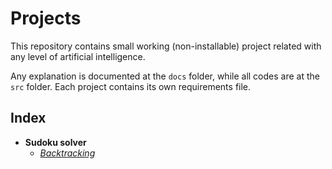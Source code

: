 # Projects

This repository contains small working (non-installable) project related with any level of artificial intelligence.

Any explanation is documented at the `docs` folder, while all codes are at the `src` folder. Each project contains its own requirements file.

## Index

- **Sudoku solver**
  - [_Backtracking_](docs/sudoku/backtracking.md)
